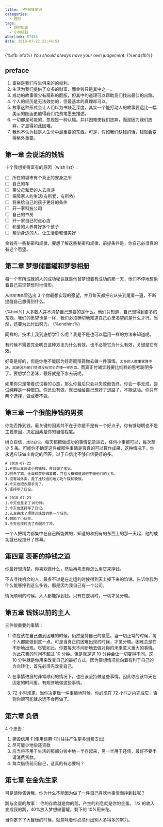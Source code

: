 ```yaml
---
title: 小狗钱钱笔记
categories:
  - 理财
tags:
  - 理财知识
  - 小狗钱钱
abbrlink: 57458
date: 2018-07-22 21:44:51
---
```


{%sfb info%}
_You should always have your own judgement._
{%endsfb%}

## preface

1.  富裕是我们与生俱来的的权利。
2.  生活为我们提供了众多的财富，而金钱只是其中之一。
3.  成功的故事很少有精彩的翻版，但其中的道理可以帮助我们找出最佳的出路。
4.  个人的经历是无法效仿的，但最基本的真理却可以。
5.  故事这种形式会让人们以为书缺乏深度，其实一个能打动人的故事要远比一幅美丽的图画更值得我们花费笔墨去描述。
6.  一切都是可能的，忽视是一种认输。并非困难使我们放弃，而是因为我们放弃，才显得如此困难。
7.  我也不认为钱是人生命中最重要的东西。可是，假如我们缺钱的话，钱就会变得格外重要。

## 第一章 会说话的钱钱

十个我想变得富有的原因（wish list）:

- [ ] 所在的城市有个真正的安身之所
- [ ] 自己的车
- [ ] 带父母和爱的人去旅游
- [ ] 保障家人的生活(有所爱，有所依)
- [ ] 将来给自己的孩子更好的条件
- [ ] 开一家科技公司
- [ ] 自己的书房
- [ ] 开一家自己的点心店
- [ ] 和爱的人养育好多个孩子
- [ ] 帮助身边的人，让生活更和谐美好

金钱有一些秘密和规律，要想了解这些秘密和规律，前提条件是，你自己必须真的有这个愿望。

## 第二章 梦想储蓄罐和梦想相册

每一个有所成就的人的成功秘诀就是他曾梦想着有成功的那一天，他们不停地想象着自己实现梦想时地情形。

从`愿望清单`里选出 3 个你最想实现的愿望，并且每天都把它从头到尾看一遍，不断提醒自己想得到什么。

{%hint%}
大多数人并不清楚自己想要的是什么。他们只知道，自己想得到更多的东西。我们的愿望也是一样，我们必须确切地知道自己心里渴望的是什么才行。当然，还要为此付出努力。
{%endhint%}

同样的，技术上我到底想学什么呢？我是不是也可以运用一样的方法来知道呢。

有时候不需要完全明白这种方法为什么有效，也不必管它为什么有效，关键是它有效。

好奇是好的，但是你绝不能因为好奇而阻碍你去做一件事情。`太多的人做事犹豫不决，就是因为他们觉得没有完全弄懂一样东西。`而真正付诸实践要比纯粹的思考聪明多了。要想学会游泳，最好就是下水去玩呢。

如果你只是带着试试看的心态，那么你最后只会以失败而告终。你会一事无成，尝试纯粹是一种借口。你还没有做，就已经给自己想好了退路了，不能试验。你只有两个选择，做或者不做。

## 第三章 一个很能挣钱的男孩

你能否挣到钱，最关键的因素并不在于你是不是有一个好点子，你有够聪明也不是主要原因，决定因素是你的自信程度。

树立自信，`成功日记`。每天都把做成功的事情记录进去，任何小事都可以，每次至少 5 条。可能你不确定这件或那件事情是否真的可以算作成果，这种情况下，你永远应该做出肯定的回答。过于自信比不够自信要好的多。

```
# 2018-07-22
1.开始认真阅读小狗钱钱，并且做了笔记。
2.明白了鹅，金蛋和梦想储蓄罐，并且大概知道如何平衡他们的关系。
3.没有叫外卖，走了比较远的地方吃午饭和晚饭。
4.今天也把衣服手洗了。
5.坚持写了日记。

# 2018-07-23
1.今天也重复了10分钟。
2.今天也坚持写了日记。
3.认真完成了理财训练营的第一个任务。
4.鼓励了小伙伴。
5.今天也按时洗了衣服冲了凉。
```

一个人把精力都集中在自己所能做的，知道的和拥有的东西上的那一天起，他的成功就已经拉开了序幕。

## 第四章 表哥的挣钱之道

你最好想清楚，你喜欢做什么，然后再考虑你怎么用它来挣钱。

不去寻找机会的人，最多不过是在走运的时候得到天上掉下来的馅饼。告诉你我为什么能够挣到这么多钱，那是因为我自己有一个公司。

情况顺利的时候，人人都能挣到钱。只有在逆境时，一切才见分晓。

## 第五章 钱钱以前的主人

三件很重要的事情：

1.  你应该在自己遇到困难的时候，仍然坚持自己的意愿。当一切正常的时候，每个人都能做到这一点。可是当真正的困难出现的时候，才见分晓。困难总是在不断地出现。尽管如此，你要每天不间断地去做对你的未来意义重大的事情。为此花费的时间不超过 10 分钟。但是就是这 10 分钟会让一切变得不同。这 10 分钟就是你用来改变自己的最好方式。因为要想情况能向着有利于自己的方向转化，首先必须先改变自己。

2.  在事情进展的非常顺利的情况下，也应该坚持做这些事情。因此你应该每天在固定的时间里，有规律地做这些事情。

3.  72 小时规定。当你决定做一件事情地时候，你必须在 72 小时之内完成它，否则你很可能就永远不会再做了。

## 第六章 负债

4 个忠告：

1.  撕毁信用卡(使用信用卡时往往产生更多消费支出)
2.  尽可能少地偿还贷款
3.  应当将不用于生活的那部分钱中地一半存起来，另一半用于还债，最好不要申请消费贷款。
4.  每次借债前问自己，这真的有必要吗？

## 第七章 在金先生家

可是请你告诉我，你为什么不能因为做了一件自己喜欢地事情而挣到钱呢？

鹅与金蛋的故事：
你的存款就是你的鹅，产生的利息就是你的金蛋。
1/2 的收入变成我的鹅，40%放入梦想储蓄罐，剩下的 10%用来花。

当你定下了大目标的时候，就意味着你必须付出别人多得多的努力。
